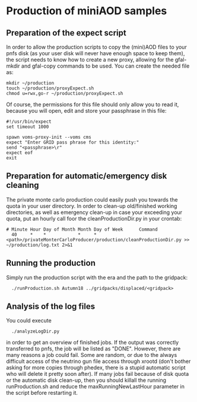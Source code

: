 # Production of miniAOD samples

## Preparation of the expect script

In order to allow the production scripts to copy the (mini)AOD files to your pnfs disk (as your user disk will never have enough space to keep them),
the script needs to know how to create a new proxy, allowing for the gfal-mkdir and gfal-copy commands to be used.
You can create the needed file as:
```
mkdir ~/production
touch ~/production/proxyExpect.sh
chmod u=rwx,go-r ~/production/proxyExpect.sh
```

Of course, the permissions for this file should only allow you to read it, because you will open, edit and store your passphrase in this file:
```
#!/usr/bin/expect
set timeout 1000

spawn voms-proxy-init --voms cms
expect "Enter GRID pass phrase for this identity:"
send "<passphrase>\r"
expect eof
exit
```

## Preparation for automatic/emergency disk cleaning

The private monte carlo production could easily push you towards the quota in your user directory.
In order to clean-up old/finished working directories, as well as emergency clean-up in case your exceeding your quota,
put an hourly call foor the cleanProductionDir.py in your crontab:
```
# Minute Hour Day of Month Month Day of Week      Command    
  40     *    *            *     *                <path>/privateMonterCarloProducer/production/cleanProductionDir.py >> ~/production/log.txt 2>&1
```


## Running the production
Simply run the production script with the era and the path to the gridpack:
```
  ./runProduction.sh Autumn18 ../gridpacks/displaced/<gridpack>
```

## Analysis of the log files
You could execute
```
  ./analyzeLogDir.py
```
in order to get an overview of finished jobs. If the output was correctly transferred to pnfs, the job will be listed as "DONE".
However, there are many reasons a job could fail. Some are random, or due to the always difficult access of the neutrino gun file access
through xrootd (don't bother asking for more copies through phedex, there is a stupid automatic script who will delete it pretty soon after).
If many jobs fail because of disk quota or the automatic disk clean-up, then you should killall the running runProduction.sh and reduce the maxRunningNewLastHour
parameter in the script before restarting it.
